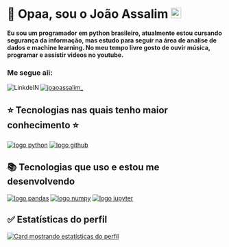 # :space_invader: Opaa, sou o João Assalim <img src="https://github.com/TheDudeThatCode/TheDudeThatCode/blob/master/Assets/Earth.gif" width="24px">

__Eu sou um programador em python brasileiro, atualmente estou cursando segurança da informação, mas estudo para seguir na área de analise de dados e machine learning. No meu tempo livre gosto de ouvir música, programar e assistir videos no youtube.__



<h3 align="left">Me segue aii:</h3>
<p align="left">
<a href="https://instagram.com/joaoassalim_" target="blank"><img align="center" src="https://img.shields.io/badge/Instagram-100000?style=for-the-badge&logo=instagram&logoColor=purple" alt="joaoassalim_"/></a>
 <a target="_blank" href="https://www.linkedin.com/in/joao-assalim-927959220/">
  <img align="left" alt="LinkdeIN" src="https://img.shields.io/badge/LinkedIn-100000?style=for-the-badge&logo=linkedIn&logoColor=blue" />
</a>


## :star: Tecnologias nas quais tenho maior conhecimento :star: ##
 [![logo python](https://img.shields.io/badge/Python-100000?style=for-the-badge&logo=python&logoColor=yellow)](#)
 [![logo github](https://img.shields.io/badge/GitHub-100000?style=for-the-badge&logo=github&logoColor=white)](#)
 
 ## :books: Tecnologias que uso e estou me desenvolvendo ##
  [![logo pandas](https://img.shields.io/badge/Pandas-100000?style=for-the-badge&logo=pandas&logoColor=white)](#)
  [![logo numpy](https://img.shields.io/badge/Numpy-100000?style=for-the-badge&logo=numpy&logoColor=blue)](#)
  [![logo jupyter](https://img.shields.io/badge/Jupyter-100000?style=for-the-badge&logo=jupyter&logoColor=orange)](#)

## :white_check_mark: Estatísticas do perfil ##

[![Card mostrando estatísticas do perfil](https://github-profile-summary-cards.vercel.app/api/cards/profile-details?username=JoaoAssalim&theme=solarized_dark)](#)


